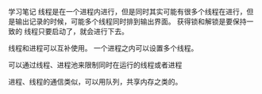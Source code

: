 学习笔记
线程是在一个进程内进行，但是同时其实可能有很多个线程在进行，但是输出记录的时候，可能多个线程同时排到输出界面。
获得锁和解锁是要保持一致的
线程只要启动了，就会进行下去。


线程和进程可以互补使用。 一个进程之内可以设置多个线程。

可以通过线程、进程池来限制同时在运行的线程或者进程

进程、线程的通信类似，可以用队列，共享内存之类的。